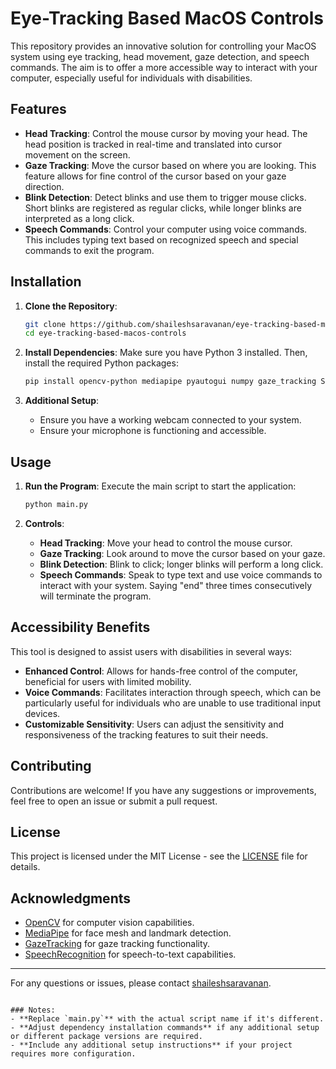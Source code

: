 # Eye-Tracking Based MacOS Controls

This repository provides an innovative solution for controlling your MacOS system using eye tracking, head movement, gaze detection, and speech commands. The aim is to offer a more accessible way to interact with your computer, especially useful for individuals with disabilities.

## Features

- **Head Tracking**: Control the mouse cursor by moving your head. The head position is tracked in real-time and translated into cursor movement on the screen.
- **Gaze Tracking**: Move the cursor based on where you are looking. This feature allows for fine control of the cursor based on your gaze direction.
- **Blink Detection**: Detect blinks and use them to trigger mouse clicks. Short blinks are registered as regular clicks, while longer blinks are interpreted as a long click.
- **Speech Commands**: Control your computer using voice commands. This includes typing text based on recognized speech and special commands to exit the program.

## Installation

1. **Clone the Repository**:
   ```bash
   git clone https://github.com/shaileshsaravanan/eye-tracking-based-macos-controls.git
   cd eye-tracking-based-macos-controls
   ```

2. **Install Dependencies**:
   Make sure you have Python 3 installed. Then, install the required Python packages:
   ```bash
   pip install opencv-python mediapipe pyautogui numpy gaze_tracking SpeechRecognition
   ```

3. **Additional Setup**:
   - Ensure you have a working webcam connected to your system.
   - Ensure your microphone is functioning and accessible.

## Usage

1. **Run the Program**:
   Execute the main script to start the application:
   ```bash
   python main.py
   ```

2. **Controls**:
   - **Head Tracking**: Move your head to control the mouse cursor.
   - **Gaze Tracking**: Look around to move the cursor based on your gaze.
   - **Blink Detection**: Blink to click; longer blinks will perform a long click.
   - **Speech Commands**: Speak to type text and use voice commands to interact with your system. Saying "end" three times consecutively will terminate the program.

## Accessibility Benefits

This tool is designed to assist users with disabilities in several ways:
- **Enhanced Control**: Allows for hands-free control of the computer, beneficial for users with limited mobility.
- **Voice Commands**: Facilitates interaction through speech, which can be particularly useful for individuals who are unable to use traditional input devices.
- **Customizable Sensitivity**: Users can adjust the sensitivity and responsiveness of the tracking features to suit their needs.

## Contributing

Contributions are welcome! If you have any suggestions or improvements, feel free to open an issue or submit a pull request.

## License

This project is licensed under the MIT License - see the [LICENSE](LICENSE) file for details.

## Acknowledgments

- [OpenCV](https://opencv.org/) for computer vision capabilities.
- [MediaPipe](https://mediapipe.dev/) for face mesh and landmark detection.
- [GazeTracking](https://github.com/antoinelame/gaze_tracking) for gaze tracking functionality.
- [SpeechRecognition](https://pypi.org/project/SpeechRecognition/) for speech-to-text capabilities.

---

For any questions or issues, please contact [shaileshsaravanan](https://github.com/shaileshsaravanan).
```

### Notes:
- **Replace `main.py`** with the actual script name if it's different.
- **Adjust dependency installation commands** if any additional setup or different package versions are required.
- **Include any additional setup instructions** if your project requires more configuration.

